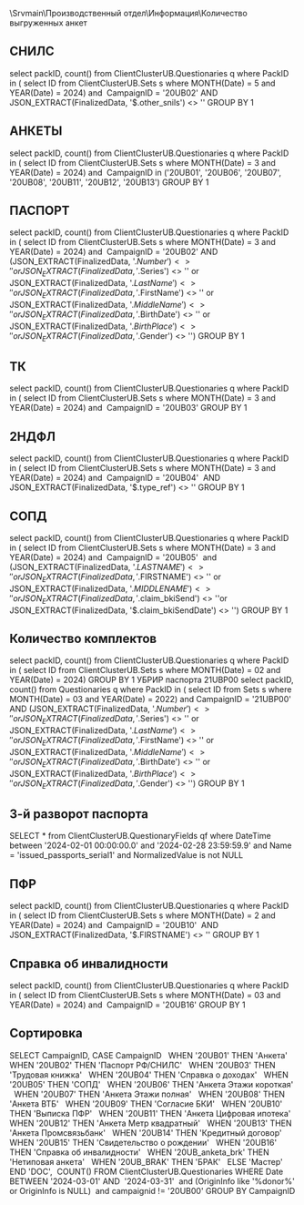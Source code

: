 \\Srvmain\Производственный отдел\Информация\Количество выгруженных анкет
## СНИЛС

select packID, count() from ClientClusterUB.Questionaries q
where PackID in (
select ID from ClientClusterUB.Sets s
where MONTH(Date) = 5 and YEAR(Date) = 2024)
and
 CampaignID = '20UB02'
AND JSON_EXTRACT(FinalizedData, '$.other_snils') <> ''
GROUP BY 1
## АНКЕТЫ
select packID, count() from ClientClusterUB.Questionaries q
where PackID in (
select ID from ClientClusterUB.Sets s
where MONTH(Date) = 3 and YEAR(Date) = 2024) and
 CampaignID in ('20UB01', '20UB06', '20UB07', '20UB08', '20UB11', '20UB12', '20UB13')
GROUP BY 1

## ПАСПОРТ
select packID, count() from ClientClusterUB.Questionaries q
where PackID in (
select ID from ClientClusterUB.Sets s
where MONTH(Date) = 3 and YEAR(Date) = 2024)
and
 CampaignID = '20UB02'
AND (JSON_EXTRACT(FinalizedData, '$.Number') <> '' or
JSON_EXTRACT(FinalizedData, '$.Series') <> '' or
JSON_EXTRACT(FinalizedData, '$.LastName') <> '' or
JSON_EXTRACT(FinalizedData, '$.FirstName') <> '' or
JSON_EXTRACT(FinalizedData, '$.MiddleName') <> '' or
JSON_EXTRACT(FinalizedData, '$.BirthDate') <> '' or
JSON_EXTRACT(FinalizedData, '$.BirthPlace') <> '' or
JSON_EXTRACT(FinalizedData, '$.Gender') <> '')
GROUP BY 1

## ТК
select packID, count() from ClientClusterUB.Questionaries q
where PackID in (
select ID from ClientClusterUB.Sets s
where MONTH(Date) = 3 and YEAR(Date) = 2024)
and
 CampaignID = '20UB03'
GROUP BY 1

## 2НДФЛ
select packID, count() from ClientClusterUB.Questionaries q
where PackID in (
select ID from ClientClusterUB.Sets s
where MONTH(Date) = 3 and YEAR(Date) = 2024)
and
 CampaignID = '20UB04'
 AND JSON_EXTRACT(FinalizedData, '$.type_ref') <> ''
GROUP BY 1

## СОПД
select packID, count() from ClientClusterUB.Questionaries q
where PackID in (
select ID from ClientClusterUB.Sets s
where MONTH(Date) = 3 and YEAR(Date) = 2024)
and
 CampaignID = '20UB05'
 and (JSON_EXTRACT(FinalizedData, '$.LASTNAME') <> '' or
JSON_EXTRACT(FinalizedData, '$.FIRSTNAME') <> '' or
JSON_EXTRACT(FinalizedData, '$.MIDDLENAME') <> ''or
JSON_EXTRACT(FinalizedData, '$.claim_bkiSend') <> ''or
JSON_EXTRACT(FinalizedData, '$.claim_bkiSendDate') <> '')
GROUP BY 1

## Количество комплектов
select packID, count() from ClientClusterUB.Questionaries q
where PackID in (
select ID from ClientClusterUB.Sets s
where MONTH(Date) = 02 and YEAR(Date) = 2024)
GROUP BY 1
УБРИР паспорта 21UBP00
select packID, count() from Questionaries q
where PackID in (
select ID from Sets s
where MONTH(Date) = 03 and YEAR(Date) = 2022)
and CampaignID = '21UBP00'
AND (JSON_EXTRACT(FinalizedData, '$.Number') <> '' or
JSON_EXTRACT(FinalizedData, '$.Series') <> '' or
JSON_EXTRACT(FinalizedData, '$.LastName') <> '' or
JSON_EXTRACT(FinalizedData, '$.FirstName') <> '' or
JSON_EXTRACT(FinalizedData, '$.MiddleName') <> '' or
JSON_EXTRACT(FinalizedData, '$.BirthDate') <> '' or
JSON_EXTRACT(FinalizedData, '$.BirthPlace') <> '' or
JSON_EXTRACT(FinalizedData, '$.Gender') <> '')
GROUP BY 1

## 3-й разворот паспорта
SELECT * from ClientClusterUB.QuestionaryFields qf
where DateTime between '2024-02-01 00:00:00.0' and '2024-02-28 23:59:59.9'
and Name = 'issued_passports_serial1'
and NormalizedValue is not NULL

## ПФР
select packID, count() from ClientClusterUB.Questionaries q
where PackID in (
select ID from ClientClusterUB.Sets s
where MONTH(Date) = 2 and YEAR(Date) = 2024)
and
 CampaignID = '20UB10'
 AND JSON_EXTRACT(FinalizedData, '$.FIRSTNAME') <> ''
GROUP BY 1

## Справка об инвалидности
select packID, count() from ClientClusterUB.Questionaries q
where PackID in (
select ID from ClientClusterUB.Sets s
where MONTH(Date) = 03 and YEAR(Date) = 2024)
and
 CampaignID = '20UB16'
GROUP BY 1

## Сортировка
SELECT CampaignID,
CASE CampaignID
  WHEN '20UB01' THEN 'Анкета'
  WHEN '20UB02' THEN 'Паспорт РФ/СНИЛС'
  WHEN '20UB03' THEN 'Трудовая книжка'
  WHEN '20UB04' THEN 'Справка о доходах'
  WHEN '20UB05' THEN 'СОПД'
  WHEN '20UB06' THEN 'Анкета Этажи короткая'
  WHEN '20UB07' THEN 'Анкета Этажи полная'
  WHEN '20UB08' THEN 'Анкета ВТБ'
  WHEN '20UB09' THEN 'Согласие БКИ'
  WHEN '20UB10' THEN 'Выписка ПФР'
  WHEN '20UB11' THEN 'Анкета Цифровая ипотека'
  WHEN '20UB12' THEN 'Анкета Метр квадратный'
  WHEN '20UB13' THEN 'Анкета Промсвязьбанк'
  WHEN '20UB14' THEN 'Кредитный договор'
  WHEN '20UB15' THEN 'Свидетельство о рождении'
  WHEN '20UB16' THEN 'Справка об инвалидности'
  WHEN '20UB_anketa_brk' THEN 'Нетиповая анкета'
  WHEN '20UB_BRAK' THEN 'БРАК'
  ELSE 'Мастер'
  END 'DOC',
 COUNT() FROM ClientClusterUB.Questionaries WHERE Date BETWEEN '2024-03-01' AND  '2024-03-31'
 and (OriginInfo like '%donor%' or OriginInfo is NULL)
 and campaignid != '20UB00'
GROUP BY CampaignID